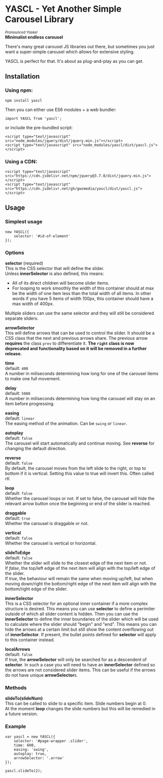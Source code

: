 # YASCL - Yet Another Simple Carousel Library
<sup>_Pronounced Yaskel_</sup>  
**Minimalist endless carousel**

There's many great carousel JS libraries out there, but sometimes you just want a super-simple carousel which allows for extensive styling.

YASCL is perfect for that. It's about as plug-and-play as you can get.

## Installation
### Using npm:
```
npm install yascl
```

Then you can either use ES6 modules + a web bundler:
```
import YASCL from 'yascl';
```

or include the pre-bundled script:

```
<script type="text/javascript" src="node_modules/jquery/dist/jquery.min.js"></script>
<script type="text/javascript" src="node_modules/yascl/dist/yascl.js"></script>
```

### Using a CDN:
```
<script type="text/javascript" src="https://cdn.jsdelivr.net/npm/jquery@3.7.0/dist/jquery.min.js"></script>
<script type="text/javascript" src="https://cdn.jsdelivr.net/gh/gwsmedia/yascl/dist/yascl.js"></script>
```

## Usage
### Simplest usage
```
new YASCL({
	selector: '#id-of-element'
});
```

### Options
**selector** (required)  
This is the CSS selector that will define the slider.  
Unless **innerSelector** is also defined, this means:

- All of its direct children will become slider items.
- For looping to work smoothly the width of this container should at max be the width of one item less than the total width of all items.
In other words if you have 5 items of width 100px, this container should have a max width of 400px.

Multiple sliders can use the same selector and they will still be considered separate sliders.

**arrowSelector**  
This will define arrows that can be used to control the slider. It should be a CSS class that the next and previous arrows share. The previous arrow **requires** the class `prev` to differentiate it. **The `right` class is now deprecated and functionality based on it will be removed in a further release.**

**time**  
default: `400`  
A number in miliseconds determining how long for one of the carousel items to make one full movement.

**delay**  
default: `5000`  
A number in miliseconds determining how long the carousel will stay on an item before progressing.

**easing**  
default: `linear`  
The easing method of the animation. Can be `swing` or `linear`.

**autoplay**  
default: `false`  
The carousel will start automatically and continue moving. See **reverse** for changing the default direction.

**reverse**  
default: `false`  
By default, the carousel moves from the left slide to the right, or top to bottom if it is vertical. Setting this value to true will invert this. Often called *rtl*.

**loop**  
default: `false`  
Whether the carousel loops or not. If set to false, the carousel will hide the relevant arrow button once the beginning or end of the slider is reached.

**draggable**  
default: `true`  
Whether the carousel is draggable or not.

**vertical**  
default: `false`  
Whether the carousel is vertical or horizontal.

**slideToEdge**  
default: `false`  
Whether the slider will slide to the closest edge of the next item or not.  
If _false_, the top/left edge of the next item will align with the top/left edge of the slider.  
If _true_, the behaviour will remain the same when moving up/left, but when moving down/right the bottom/right edge of the next item will align with the bottom/right edge of the slider.

**innerSelector**  
This is a CSS selector for an optional inner container if a more complex structure is desired. This means you can use **selector** to define a perimiter
outside of which all slider content is hidden. Then you can use the **innerSelector** to define the inner boundaries of the slider which will be used to 
calculate where the slider should "begin" and "end". This means you can hide the arrows at a certain limit but still show the content overflowing out of 
**innerSelector**. If present, the bullet points defined for **selector** will apply to this container instead.

**localArrows**  
default: `false`  
If true, the **arrowSelector** will only be searched for as a descendent of **selector**. In such a case you will need to have an **innerSelector** defined so the
arrows are not considered slider items. This can be useful if the arrows do not have unique **arrowSelector**s.

### Methods
**slideTo(slideNum)**  
This can be called to slide to a specific item. Slide numbers begin at 0.  
At the moment **loop** changes the slide numbers but this will be remedied in a future version.

### Example
```
var yascl = new YASCL({
	selector: '#page-wrapper .slider',
	time: 600,
	easing: 'swing',
	autoplay: true,
	arrowSelector: '.arrow'
});

yascl.slideTo(2);
```
